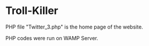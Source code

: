 # Troll-Killer
PHP file "Twitter_3.php" is the home page of the website.

PHP codes were run on WAMP Server. 
